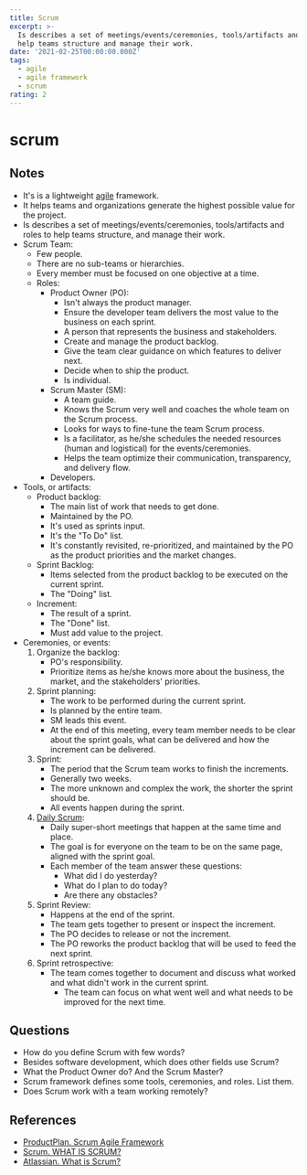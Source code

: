 ```yaml
---
title: Scrum
excerpt: >-
  Is describes a set of meetings/events/ceremonies, tools/artifacts and roles to
  help teams structure and manage their work.
date: '2021-02-25T00:00:00.000Z'
tags:
  - agile
  - agile framework
  - scrum
rating: 2
---
```


# scrum

## Notes

* It's is a lightweight [agile](https://github.com/arantespp/arantespp.com/tree/b6972d031c3b14786c74e4cbe8941b4cc5f36c0f/zettelkasten/agile/README.md) framework.
* It helps teams and organizations generate the highest possible value for the project.
* Is describes a set of meetings/events/ceremonies, tools/artifacts and roles to help teams structure, and manage their work.
* Scrum Team:
  * Few people.
  * There are no sub-teams or hierarchies.
  * Every member must be focused on one objective at a time.
  * Roles:
    * Product Owner \(PO\):
      * Isn't always the product manager.
      * Ensure the developer team delivers the most value to the business on each sprint.
      * A person that represents the business and stakeholders.
      * Create and manage the product backlog.
      * Give the team clear guidance on which features to deliver next.
      * Decide when to ship the product.
      * Is individual.
    * Scrum Master \(SM\):
      * A team guide.
      * Knows the Scrum very well and coaches the whole team on the Scrum process.
      * Looks for ways to fine-tune the team Scrum process.
      * Is a facilitator, as he/she schedules the needed resources \(human and logistical\) for the events/ceremonies.
      * Helps the team optimize their communication, transparency, and delivery flow.
    * Developers.
* Tools, or artifacts:
  * Product backlog:
    * The main list of work that needs to get done.
    * Maintained by the PO.
    * It's used as sprints input.
    * It's the "To Do" list.
    * It's constantly revisited, re-prioritized, and maintained by the PO as the product priorities and the market changes.
  * Sprint Backlog:
    * Items selected from the product backlog to be executed on the current sprint.
    * The "Doing" list.
  * Increment:
    * The result of a sprint.
    * The "Done" list.
    * Must add value to the project.
* Ceremonies, or events:
  1. Organize the backlog:
     * PO's responsibility.
     * Prioritize items as he/she knows more about the business, the market, and the stakeholders' priorities.
  2. Sprint planning:
     * The work to be performed during the current sprint.
     * Is planned by the entire team.
     * SM leads this event.
     * At the end of this meeting, every team member needs to be clear about the sprint goals, what can be delivered and how the increment can be delivered.
  3. Sprint:
     * The period that the Scrum team works to finish the increments.
     * Generally two weeks.
     * The more unknown and complex the work, the shorter the sprint should be.
     * All events happen during the sprint.
  4. [Daily Scrum](https://github.com/arantespp/arantespp.com/tree/b6972d031c3b14786c74e4cbe8941b4cc5f36c0f/zettelkasten/daily-scrum/README.md):
     * Daily super-short meetings that happen at the same time and place.
     * The goal is for everyone on the team to be on the same page, aligned with the sprint goal.
     * Each member of the team answer these questions:
       * What did I do yesterday?
       * What do I plan to do today?
       * Are there any obstacles?
  5. Sprint Review:
     * Happens at the end of the sprint.
     * The team gets together to present or inspect the increment.
     * The PO decides to release or not the increment.
     * The PO reworks the product backlog that will be used to feed the next sprint.
  6. Sprint retrospective:
     * The team comes together to document and discuss what worked and what didn't work in the current sprint.
       * The team can focus on what went well and what needs to be improved for the next time.

## Questions

* How do you define Scrum with few words?
* Besides software development, which does other fields use Scrum?
* What the Product Owner do? And the Scrum Master?
* Scrum framework defines some tools, ceremonies, and roles. List them.
* Does Scrum work with a team working remotely?

## References

* [ProductPlan. Scrum Agile Framework](https://www.productplan.com/glossary/scrum-agile-framework/)
* [Scrum. WHAT IS SCRUM?](https://www.scrum.org/resources/what-is-scrum)
* [Atlassian. What is Scrum?](https://www.atlassian.com/agile/scrum)


